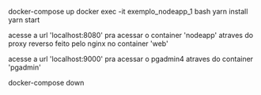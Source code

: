 docker-compose up
docker exec -it exemplo_nodeapp_1 bash
	yarn install
	yarn start

acesse a url 'localhost:8080' pra acessar o container 'nodeapp' atraves do proxy reverso feito pelo nginx no container 'web'

acesse a url 'localhost:9000' pra acessar o pgadmin4 atraves do container 'pgadmin'

docker-compose down
